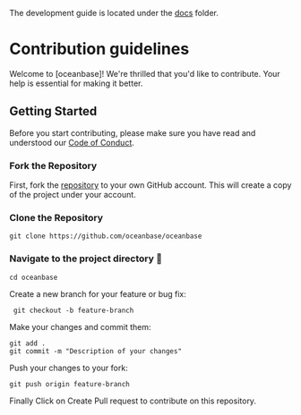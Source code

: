 The development guide is located under the [docs](docs/README.md) folder.

# Contribution guidelines 

Welcome to [oceanbase]! We're thrilled that you'd like to contribute. Your help is essential for making it better.

## Getting Started

Before you start contributing, please make sure you have read and understood our [Code of Conduct](CODE_OF_CONDUCT.md).

### Fork the Repository

First, fork the [repository](https://github.com/oceanbase/oceanbase) to your own GitHub account. This will create a copy of the project under your account.


### Clone the Repository
```
git clone https://github.com/oceanbase/oceanbase
```
### Navigate to the project directory 📁
```
cd oceanbase
```
Create a new branch for your feature or bug fix:
```
 git checkout -b feature-branch
 ```

Make your changes and commit them:
```
git add .
git commit -m "Description of your changes"
```
Push your changes to your fork:
```
git push origin feature-branch
```
Finally Click on Create Pull request to contribute on this repository.

